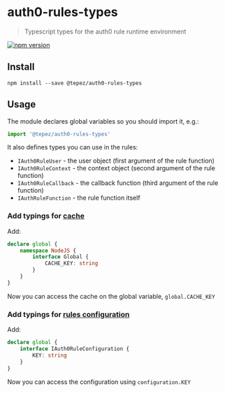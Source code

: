 # auth0-rules-types
> Typescript types for the auth0 rule runtime environment

[![npm version](https://badge.fury.io/js/%40tepez%2Fauth0-rules-types.svg)](https://badge.fury.io/js/%40tepez%2Fauth0-rules-types)

## Install

```
npm install --save @tepez/auth0-rules-types
```

## Usage

The module declares global variables so you should import it, e.g.:

```ts
import '@tepez/auth0-rules-types'
```

It also defines types you can use in the rules:

* `IAuth0RuleUser` - the user object (first argument of the rule function)
* `IAuth0RuleContext` - the context object (second argument of the rule function)
* `IAuth0RuleCallback` - the callback function (third argument of the rule function)
* `IAuthRuleFunction` - the rule function itself

### Add typings for [cache](https://auth0.com/docs/rules/guides/cache-resources)

Add:

```typescript
declare global {
    namespace NodeJS {
        interface Global {
            CACHE_KEY: string
        }
    }
}
```

Now you can access the cache on the global variable, `global.CACHE_KEY`

### Add typings for [rules configuration](https://auth0.com/docs/rules/guides/configuration)

Add:

```typescript
declare global {
    interface IAuth0RuleConfiguration {
        KEY: string
    }
}
```

Now you can access the configuration using `configuration.KEY`
